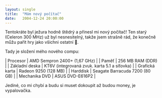 ```yaml
---
layout: single
title:  "Mám nový počítač"
date:   2004-12-24 20:00:00
---
```

Tentokráte byl ježura hodně štědrý a přinesl mi nový počítač!
Ten starý (Celeron 300 MHz) už byl nesnesitelný, takže jsem
strašně rád, že konečně můžu pařit hry jako všichni ostatní :slightly_smiling_face:.

Tady je složení mého nového compu:

| Procesor       | AMD Sempron 2400+ (1,67 GHz)                 |
| Paměť          | 256 MB RAM (DDR)                             |
| Základní deska | KT6V (integrovaná zvuk. karta 5.1 a síťovka) |
| Grafická karta | Radeon 9250 (128 MB)                         |
| Harddisk       | Seagate Barracuda 7200 (80 GB)               |
| Mechanika DVD  | ASUS DVD-E616P2                              |

Jediné, co mi chybí a budu si muset dokoupit až budou money, je vypalovačka.
